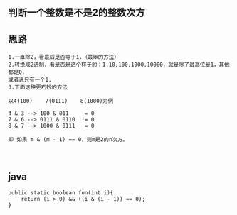 ## 判断一个整数是不是2的整数次方

## 思路

    1.一直除2，看最后是否等于1.（最笨的方法）
    2.转换成2进制，看是否是这个样子的：1,10,100,1000,10000，就是除了最高位是1，其他都是0，
    或者说只有一个1.
    3.下面这种更巧妙的方法
    
    以4(100)    7(0111)    8(1000)为例
     
    4 & 3 --> 100 & 011     = 0
    7 & 6 --> 0111 & 0110  != 0
    8 & 7 --> 1000 & 0111   = 0
     
    即 如果 m & (m - 1) == 0，则m是2的n次方。
　　

## java

    public static boolean fun(int i){
        return (i > 0) && ((i & (i - 1)) == 0);
    }